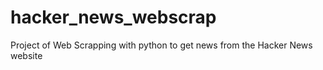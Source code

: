# hacker_news_webscrap
Project of Web Scrapping with python to get news from the Hacker News website
